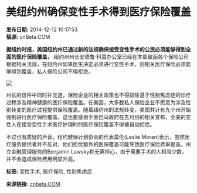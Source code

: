 # 美纽约州确保变性手术得到医疗保险覆盖

**发布日期:** 2014-12-12 10:17:53  
**稿源:** cnBeta.COM

**据纽约时报，美国纽约州已通过新的法规确保接受变性手术的公民必须能够得到全面的医疗保险覆盖，** 纽约州州长安德鲁·科莫办公室已经在本周致函各个保险公司根据相关法规，在纽约州如果医生决定必须进行变性手术，则相关医疗保险必须能够得到覆盖，私人保险公司不得拒绝。

[![](http://static.cnbetacdn.com/thumb/article/2014/1212/34f364f39deebf1.jpg_600x600.jpg)](http://static.cnbetacdn.com/article/2014/1212/34f364f39deebf1.jpg)

州长的信件中同时补充道，保险企业的相关政策也不得排除基于性别焦虑症的诊疗过程涉及精神健康的医疗保险覆盖。在美国，大多数私人保险企业不愿意为涉及性别转变的医疗过程提供保险覆盖。随着纽约州的法规转变，美国共计有九个州开始强制进行医疗保险覆盖。这也要感谢于奥巴马政府在五月份的相关宣布，全美的变性人在接受变性手术医疗护理时的医疗保险覆盖不得被自动拒绝。

不过也有质疑的声音，纽约健保计划协会的代表莫伦(Leslie Moran)表示，虽然医疗服务提供者并不反对，他们担忧额外的医保覆盖可能导致医疗保险费率提高。州立金融管理服务的Benjamin Lawsky称无需担心，由于需要手术的人相当少数，并不会造成保险费用明显升高。

**标签:** 变性手术, 医疗保险, 性别焦虑症

**来源链接:** [cnbeta.COM](http://www.cnbeta.com)